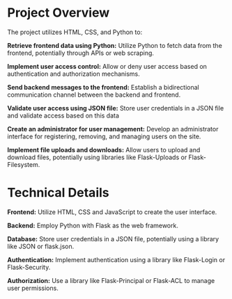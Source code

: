 # Project Overview

The project utilizes HTML, CSS, and Python to:

**Retrieve frontend data using Python:** Utilize Python to fetch data from the frontend, potentially through APIs or web scraping.

**Implement user access control:** Allow or deny user access based on authentication and authorization mechanisms.

**Send backend messages to the frontend:** Establish a bidirectional communication channel between the backend and frontend.

**Validate user access using JSON file:** Store user credentials in a JSON file and validate access based on this data

**Create an administrator for user management:** Develop an administrator interface for registering, removing, and managing users on the site.

**Implement file uploads and downloads:** Allow users to upload and download files, potentially using libraries like Flask-Uploads or Flask-Filesystem.


# Technical Details
**Frontend:** Utilize HTML, CSS and JavaScript to create the user interface.

**Backend:** Employ Python with Flask as the web framework.

**Database:** Store user credentials in a JSON file, potentially using a library like JSON or flask.json.

**Authentication:** Implement authentication using a library like Flask-Login or Flask-Security.

**Authorization:** Use a library like Flask-Principal or Flask-ACL to manage user permissions.
